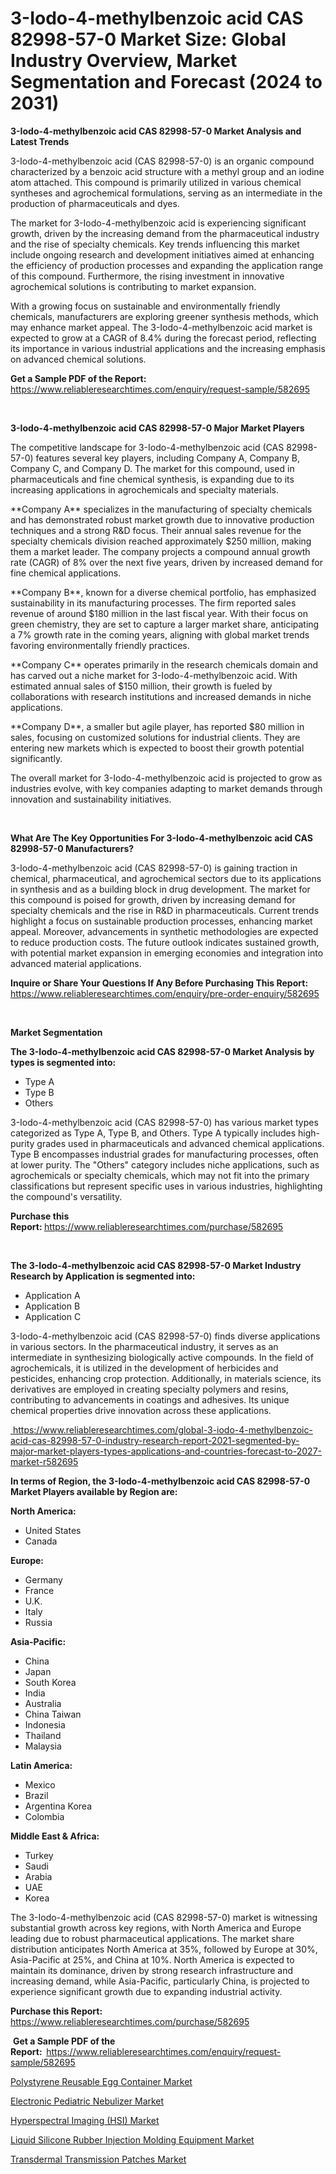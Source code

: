 <p><h1>3-Iodo-4-methylbenzoic acid CAS 82998-57-0 Market Size: Global Industry Overview, Market Segmentation and Forecast (2024 to 2031)</h1></p><p><strong>3-Iodo-4-methylbenzoic acid CAS 82998-57-0 Market Analysis and Latest Trends</strong></p>
<p><p>3-Iodo-4-methylbenzoic acid (CAS 82998-57-0) is an organic compound characterized by a benzoic acid structure with a methyl group and an iodine atom attached. This compound is primarily utilized in various chemical syntheses and agrochemical formulations, serving as an intermediate in the production of pharmaceuticals and dyes.</p><p>The market for 3-Iodo-4-methylbenzoic acid is experiencing significant growth, driven by the increasing demand from the pharmaceutical industry and the rise of specialty chemicals. Key trends influencing this market include ongoing research and development initiatives aimed at enhancing the efficiency of production processes and expanding the application range of this compound. Furthermore, the rising investment in innovative agrochemical solutions is contributing to market expansion.</p><p>With a growing focus on sustainable and environmentally friendly chemicals, manufacturers are exploring greener synthesis methods, which may enhance market appeal. The 3-Iodo-4-methylbenzoic acid market is expected to grow at a CAGR of 8.4% during the forecast period, reflecting its importance in various industrial applications and the increasing emphasis on advanced chemical solutions.</p></p>
<p><strong>Get a Sample PDF of the Report:&nbsp;</strong> <a href="https://www.reliableresearchtimes.com/enquiry/request-sample/582695?utm_campaign=1619&utm_medium=2&utm_source=Github&utm_content=ia&utm_term=12102024&utm_id=3-iodo-4-methylbenzoic-acid-cas-82998-57-0">https://www.reliableresearchtimes.com/enquiry/request-sample/582695</a></p>
<p>&nbsp;</p>
<p><strong>3-Iodo-4-methylbenzoic acid CAS 82998-57-0 Major Market Players</strong></p>
<p><p>The competitive landscape for 3-Iodo-4-methylbenzoic acid (CAS 82998-57-0) features several key players, including Company A, Company B, Company C, and Company D. The market for this compound, used in pharmaceuticals and fine chemical synthesis, is expanding due to its increasing applications in agrochemicals and specialty materials.</p><p>**Company A** specializes in the manufacturing of specialty chemicals and has demonstrated robust market growth due to innovative production techniques and a strong R&D focus. Their annual sales revenue for the specialty chemicals division reached approximately $250 million, making them a market leader. The company projects a compound annual growth rate (CAGR) of 8% over the next five years, driven by increased demand for fine chemical applications.</p><p>**Company B**, known for a diverse chemical portfolio, has emphasized sustainability in its manufacturing processes. The firm reported sales revenue of around $180 million in the last fiscal year. With their focus on green chemistry, they are set to capture a larger market share, anticipating a 7% growth rate in the coming years, aligning with global market trends favoring environmentally friendly practices.</p><p>**Company C** operates primarily in the research chemicals domain and has carved out a niche market for 3-Iodo-4-methylbenzoic acid. With estimated annual sales of $150 million, their growth is fueled by collaborations with research institutions and increased demands in niche applications.</p><p>**Company D**, a smaller but agile player, has reported $80 million in sales, focusing on customized solutions for industrial clients. They are entering new markets which is expected to boost their growth potential significantly.</p><p>The overall market for 3-Iodo-4-methylbenzoic acid is projected to grow as industries evolve, with key companies adapting to market demands through innovation and sustainability initiatives.</p></p>
<p>&nbsp;</p>
<p><strong>What Are The Key Opportunities For 3-Iodo-4-methylbenzoic acid CAS 82998-57-0 Manufacturers?</strong></p>
<p><p>3-Iodo-4-methylbenzoic acid (CAS 82998-57-0) is gaining traction in chemical, pharmaceutical, and agrochemical sectors due to its applications in synthesis and as a building block in drug development. The market for this compound is poised for growth, driven by increasing demand for specialty chemicals and the rise in R&D in pharmaceuticals. Current trends highlight a focus on sustainable production processes, enhancing market appeal. Moreover, advancements in synthetic methodologies are expected to reduce production costs. The future outlook indicates sustained growth, with potential market expansion in emerging economies and integration into advanced material applications.</p></p>
<p><strong>Inquire or Share Your Questions If Any Before Purchasing This Report:</strong> <a href="https://www.reliableresearchtimes.com/enquiry/pre-order-enquiry/582695?utm_campaign=1619&utm_medium=2&utm_source=Github&utm_content=ia&utm_term=12102024&utm_id=3-iodo-4-methylbenzoic-acid-cas-82998-57-0">https://www.reliableresearchtimes.com/enquiry/pre-order-enquiry/582695</a></p>
<p>&nbsp;</p>
<p><strong>Market Segmentation</strong></p>
<p><strong>The 3-Iodo-4-methylbenzoic acid CAS 82998-57-0 Market Analysis by types is segmented into:</strong></p>
<p><ul><li>Type A</li><li>Type B</li><li>Others</li></ul></p>
<p><p>3-Iodo-4-methylbenzoic acid (CAS 82998-57-0) has various market types categorized as Type A, Type B, and Others. Type A typically includes high-purity grades used in pharmaceuticals and advanced chemical applications. Type B encompasses industrial grades for manufacturing processes, often at lower purity. The "Others" category includes niche applications, such as agrochemicals or specialty chemicals, which may not fit into the primary classifications but represent specific uses in various industries, highlighting the compound's versatility.</p></p>
<p><strong>Purchase this Report:&nbsp;</strong><a href="https://www.reliableresearchtimes.com/purchase/582695?utm_campaign=1619&utm_medium=2&utm_source=Github&utm_content=ia&utm_term=12102024&utm_id=3-iodo-4-methylbenzoic-acid-cas-82998-57-0">https://www.reliableresearchtimes.com/purchase/582695</a></p>
<p>&nbsp;</p>
<p><strong>The 3-Iodo-4-methylbenzoic acid CAS 82998-57-0 Market Industry Research by Application is segmented into:</strong></p>
<p><ul><li>Application A</li><li>Application B</li><li>Application C</li></ul></p>
<p><p>3-Iodo-4-methylbenzoic acid (CAS 82998-57-0) finds diverse applications in various sectors. In the pharmaceutical industry, it serves as an intermediate in synthesizing biologically active compounds. In the field of agrochemicals, it is utilized in the development of herbicides and pesticides, enhancing crop protection. Additionally, in materials science, its derivatives are employed in creating specialty polymers and resins, contributing to advancements in coatings and adhesives. Its unique chemical properties drive innovation across these applications.</p></p>
<p><a href="https://www.reliableresearchtimes.com/global-3-iodo-4-methylbenzoic-acid-cas-82998-57-0-industry-research-report-2021-segmented-by-major-market-players-types-applications-and-countries-forecast-to-2027-market-r582695?utm_campaign=1619&utm_medium=2&utm_source=Github&utm_content=ia&utm_term=12102024&utm_id=3-iodo-4-methylbenzoic-acid-cas-82998-57-0">&nbsp;https://www.reliableresearchtimes.com/global-3-iodo-4-methylbenzoic-acid-cas-82998-57-0-industry-research-report-2021-segmented-by-major-market-players-types-applications-and-countries-forecast-to-2027-market-r582695</a></p>
<p><strong>In terms of Region, the 3-Iodo-4-methylbenzoic acid CAS 82998-57-0 Market Players available by Region are:</strong></p>
<p>
    <p> <strong> North America: </strong>
        <ul>
            <li>United States</li>
            <li>Canada</li>
        </ul>
        </p> 
    <p> <strong> Europe: </strong>
        <ul>
            <li>Germany</li>
            <li>France</li>
            <li>U.K.</li>
            <li>Italy</li>
            <li>Russia</li>
        </ul>
        </p> 
    <p> <strong> Asia-Pacific: </strong>
        <ul>
            <li>China</li>
            <li>Japan</li>
            <li>South Korea</li>
            <li>India</li>
            <li>Australia</li>
            <li>China Taiwan</li>
            <li>Indonesia</li>
            <li>Thailand</li>
            <li>Malaysia</li>
        </ul>
        </p> 
    <p> <strong> Latin America: </strong>
        <ul>
            <li>Mexico</li>
            <li>Brazil</li>
            <li>Argentina Korea</li>
            <li>Colombia</li>
        </ul>
        </p> 
    <p> <strong> Middle East & Africa: </strong>
        <ul>
            <li>Turkey</li>
            <li>Saudi</li>
            <li>Arabia</li>
            <li>UAE</li>
            <li>Korea</li>
        </ul>
    </p>
    </p>
<p><p>The 3-Iodo-4-methylbenzoic acid (CAS 82998-57-0) market is witnessing substantial growth across key regions, with North America and Europe leading due to robust pharmaceutical applications. The market share distribution anticipates North America at 35%, followed by Europe at 30%, Asia-Pacific at 25%, and China at 10%. North America is expected to maintain its dominance, driven by strong research infrastructure and increasing demand, while Asia-Pacific, particularly China, is projected to experience significant growth due to expanding industrial activity.</p></p>
<p><strong>Purchase this Report: </strong><a href="https://www.reliableresearchtimes.com/purchase/582695?utm_campaign=1619&utm_medium=2&utm_source=Github&utm_content=ia&utm_term=12102024&utm_id=3-iodo-4-methylbenzoic-acid-cas-82998-57-0">https://www.reliableresearchtimes.com/purchase/582695</a></p>
<p>&nbsp;<strong>Get a Sample PDF of the Report:&nbsp;&nbsp;</strong><a href="https://www.reliableresearchtimes.com/enquiry/request-sample/582695?utm_campaign=1619&utm_medium=2&utm_source=Github&utm_content=ia&utm_term=12102024&utm_id=3-iodo-4-methylbenzoic-acid-cas-82998-57-0">https://www.reliableresearchtimes.com/enquiry/request-sample/582695</a></p>
<p><strong></strong></p>
<p><p><a href="https://www.linkedin.com/pulse/polystyrene-reusable-egg-container-market-outlook-current-assessment-zb8ee?utm_campaign=1619&utm_medium=2&utm_source=Github&utm_content=ia&utm_term=12102024&utm_id=3-iodo-4-methylbenzoic-acid-cas-82998-57-0">Polystyrene Reusable Egg Container Market</a></p><p><a href="https://www.linkedin.com/pulse/regulatory-landscape-its-influence-global-electronic-pediatric-wilgc?utm_campaign=1619&utm_medium=2&utm_source=Github&utm_content=ia&utm_term=12102024&utm_id=3-iodo-4-methylbenzoic-acid-cas-82998-57-0">Electronic Pediatric Nebulizer Market</a></p><p><a href="https://github.com/rovj3gerson/Market-Research-Report-List-1/blob/main/hyperspectral-imaging-hsi-market.md?utm_campaign=1619&utm_medium=2&utm_source=Github&utm_content=ia&utm_term=12102024&utm_id=3-iodo-4-methylbenzoic-acid-cas-82998-57-0">Hyperspectral Imaging (HSI) Market</a></p><p><a href="https://github.com/BryceTownsendr/Market-Research-Report-List-6/blob/main/liquid-silicone-rubber-injection-molding-equipment-market.md?utm_campaign=1619&utm_medium=2&utm_source=Github&utm_content=ia&utm_term=12102024&utm_id=3-iodo-4-methylbenzoic-acid-cas-82998-57-0">Liquid Silicone Rubber Injection Molding Equipment Market</a></p><p><a href="https://www.linkedin.com/pulse/global-transdermal-transmission-patches-market-analysis-trends-bhtze?utm_campaign=1619&utm_medium=2&utm_source=Github&utm_content=ia&utm_term=12102024&utm_id=3-iodo-4-methylbenzoic-acid-cas-82998-57-0">Transdermal Transmission Patches Market</a></p></p>